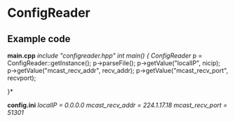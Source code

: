 # ConfigReader



## Example code 

**main.cpp**
*include "configreader.hpp" 
int main()
{
   ConfigReader* p = ConfigReader::getInstance();
   p->parseFile();
   p->getValue("localIP", nicip);
   p->getValue("mcast_recv_addr", recv_addr);
   p->getValue("mcast_recv_port", recvport);

}*

**config.ini**
*localIP = 0.0.0.0
mcast_recv_addr = 224.1.17.18
mcast_recv_port = 51301*

